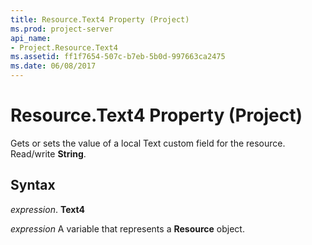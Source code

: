 ```yaml
---
title: Resource.Text4 Property (Project)
ms.prod: project-server
api_name:
- Project.Resource.Text4
ms.assetid: ff1f7654-507c-b7eb-5b0d-997663ca2475
ms.date: 06/08/2017
---
```



# Resource.Text4 Property (Project)

Gets or sets the value of a local Text custom field for the resource. Read/write  **String**.


## Syntax

 _expression_. **Text4**

 _expression_ A variable that represents a **Resource** object.


